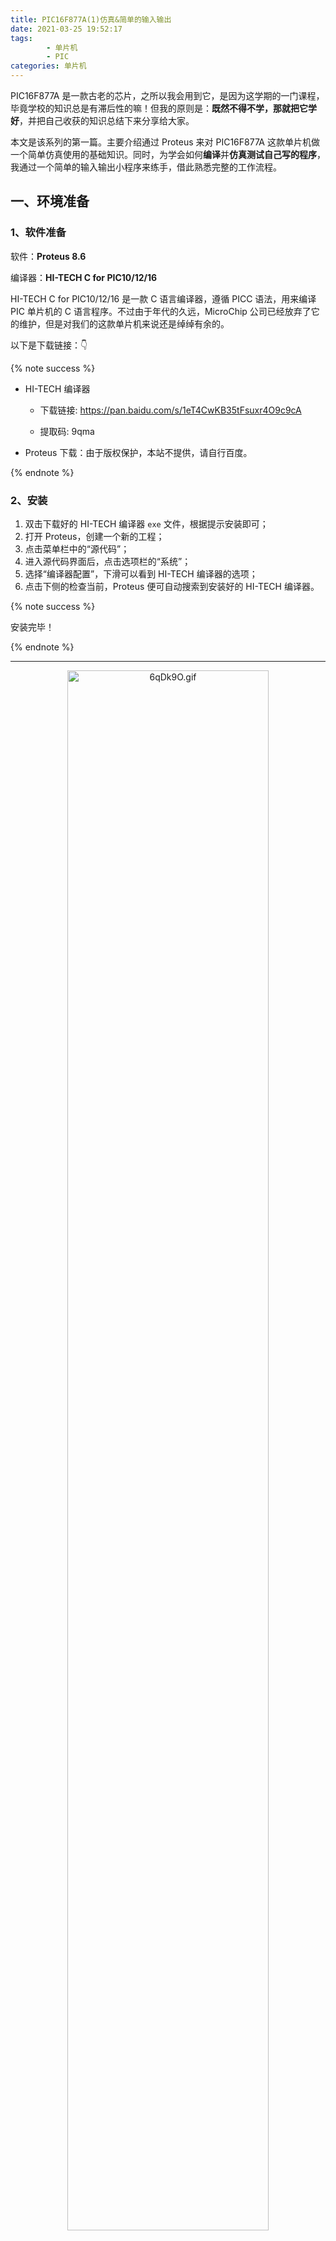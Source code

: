 ```yaml
---
title: PIC16F877A(1)仿真&简单的输入输出
date: 2021-03-25 19:52:17
tags: 
		- 单片机
		- PIC
categories: 单片机
---
```


PIC16F877A 是一款古老的芯片，之所以我会用到它，是因为这学期的一门课程，毕竟学校的知识总是有滞后性的嘛！但我的原则是：**既然不得不学，那就把它学好**，并把自己收获的知识总结下来分享给大家。

本文是该系列的第一篇。主要介绍通过 Proteus 来对 PIC16F877A 这款单片机做一个简单仿真使用的基础知识。同时，为学会如何**编译**并**仿真测试自己写的程序**，我通过一个简单的输入输出小程序来练手，借此熟悉完整的工作流程。

<!-- more -->

## 一、环境准备

### 1、软件准备

软件：**Proteus 8.6** 

编译器：**HI-TECH C for PIC10/12/16**

HI-TECH C for PIC10/12/16 是一款 C 语言编译器，遵循 PICC 语法，用来编译 PIC 单片机的 C 语言程序。不过由于年代的久远，MicroChip 公司已经放弃了它的维护，但是对我们的这款单片机来说还是绰绰有余的。

以下是下载链接：👇

{% note success %}

- HI-TECH 编译器

  - 下载链接: https://pan.baidu.com/s/1eT4CwKB35tFsuxr4O9c9cA 

  - 提取码: 9qma 

- Proteus 下载：由于版权保护，本站不提供，请自行百度。

{% endnote %}



### 2、安装

1. 双击下载好的 HI-TECH 编译器 `exe` 文件，根据提示安装即可；
2. 打开 Proteus，创建一个新的工程；
3. 点击菜单栏中的“源代码”；
4. 进入源代码界面后，点击选项栏的“系统”；
5. 选择“编译器配置”，下滑可以看到 HI-TECH 编译器的选项；
6. 点击下侧的检查当前，Proteus 便可自动搜索到安装好的 HI-TECH 编译器。

{% note success %}

安装完毕！

{% endnote %}

-----

<center><a href="https://imgtu.com/i/6qDk9O"><img src="https://z3.ax1x.com/2021/03/24/6qDk9O.gif" alt="6qDk9O.gif" border="0" width="80%" /></a></center>

-----

## 二、简单的输入输出实验

### 实验描述

设置一个按键，每按一次按键，LED灯向右👉移动一位。

### 实验效果

<center><a href="https://imgtu.com/i/6xVg9x"><img src="https://z3.ax1x.com/2021/03/27/6xVg9x.gif" alt="6xVg9x.gif" border="0" /></a></center>



## 三、电路

如图所示：

<a href="https://imgtu.com/i/6xVlng"><img src="https://z3.ax1x.com/2021/03/26/6xVlng.png" alt="6xVlng.png" border="0" /></a>



## 四、代码

```c
/******************************************
*** 功能：按下按键，LED灯左移一位。
******************************************/
#include<pic.h>              	
void delay();              		
void delay_mm() ;  
void Keyscan();

char event = 0;
char count = 0;
 
//主函数
void main()                 
{
   TRISC = 0;  		//设置portc为输出
   TRISB = 0x01;  	//设置portb0为输入
   PORTC = 0x01; 

   while (1)         	
   {
       Keyscan();
       if(event)
       {
           event = 0;
           PORTC = PORTC << 1;  
           count++;
           if(count == 8)
           {
               count = 0;
               PORTC = 0x01;
           }    
       }
   }
}

//小延时函数
void delay_mm()              
{
   int t;              
   for (t = 0xfff;t--;);
}

//按键检测函数
void Keyscan()
{   
   // 如果按键第一次被按下
   if(RB0==1)
   {
      //延时消抖
      delay_mm(); 
      if(RB0==1)
	 {
	    // 确认按键被按下后，事件标志位置1
	    event = 1;
	    // 等待按键被松开
	    while(RB0);
	    return;
	 }
   }
}
```



## 五、总结

经过这个实验，我们就大概了解了 PIC16F877A 的开发流程啦！可以开始尝试一些更难的实验了。

完整工程可从这个以下链接中下载：

{% note success %}

百度链接：https://pan.baidu.com/s/15M6OHtSZPb1rmZRaFwFnjw 
提取码：em3m 

{% endnote %}

## 其他

### 参考

https://blog.csdn.net/yunjie167/article/details/83999489

